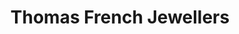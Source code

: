 ---
title: "Thomas French Jewellers"
url: /bexhill-on-sea/thomas-french-jewellers/
shop: Schmuck
---
